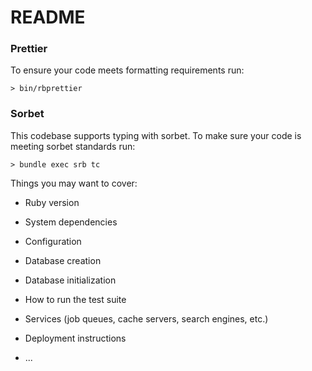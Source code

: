 # README

### Prettier

To ensure your code meets formatting requirements run:

```
> bin/rbprettier
```

### Sorbet

This codebase supports typing with sorbet. To make sure your code is meeting sorbet standards run:

```
> bundle exec srb tc
```

Things you may want to cover:

- Ruby version

- System dependencies

- Configuration

- Database creation

- Database initialization

- How to run the test suite

- Services (job queues, cache servers, search engines, etc.)

- Deployment instructions

- ...
